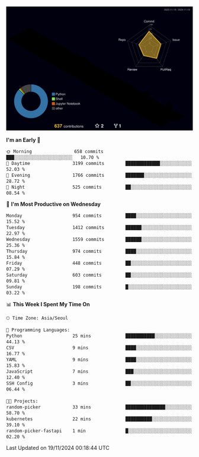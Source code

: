 <!-- ![Header](./github-header-image.png) -->

<!-- <div align="center">
  <img src="https://ziadoua.github.io/m3-Markdown-Badges/badges/FastAPI/fastapi1.svg" />&nbsp
  <img src="https://ziadoua.github.io/m3-Markdown-Badges/badges/Git/git1.svg" />&nbsp
  <img src="https://ziadoua.github.io/m3-Markdown-Badges/badges/Linux/linux2.svg" />&nbsp
  <img src="https://ziadoua.github.io/m3-Markdown-Badges/badges/PostgreSQL/postgresql3.svg" />&nbsp
  <img src="https://ziadoua.github.io/m3-Markdown-Badges/badges/Python/python3.svg" />&nbsp
</div> -->

![](./profile-3d-contrib/profile-night-rainbow.svg)

<!--START_SECTION:waka-->
**I'm an Early 🐤** 

```text
🌞 Morning                658 commits         ███░░░░░░░░░░░░░░░░░░░░░░   10.70 % 
🌆 Daytime                3199 commits        █████████████░░░░░░░░░░░░   52.03 % 
🌃 Evening                1766 commits        ███████░░░░░░░░░░░░░░░░░░   28.72 % 
🌙 Night                  525 commits         ██░░░░░░░░░░░░░░░░░░░░░░░   08.54 % 
```
📅 **I'm Most Productive on Wednesday** 

```text
Monday                   954 commits         ████░░░░░░░░░░░░░░░░░░░░░   15.52 % 
Tuesday                  1412 commits        ██████░░░░░░░░░░░░░░░░░░░   22.97 % 
Wednesday                1559 commits        ██████░░░░░░░░░░░░░░░░░░░   25.36 % 
Thursday                 974 commits         ████░░░░░░░░░░░░░░░░░░░░░   15.84 % 
Friday                   448 commits         ██░░░░░░░░░░░░░░░░░░░░░░░   07.29 % 
Saturday                 603 commits         ██░░░░░░░░░░░░░░░░░░░░░░░   09.81 % 
Sunday                   198 commits         █░░░░░░░░░░░░░░░░░░░░░░░░   03.22 % 
```


📊 **This Week I Spent My Time On** 

```text
🕑︎ Time Zone: Asia/Seoul

💬 Programming Languages: 
Python                   25 mins             ███████████░░░░░░░░░░░░░░   44.13 % 
CSV                      9 mins              ████░░░░░░░░░░░░░░░░░░░░░   16.77 % 
YAML                     9 mins              ████░░░░░░░░░░░░░░░░░░░░░   15.83 % 
JavaScript               7 mins              ███░░░░░░░░░░░░░░░░░░░░░░   12.40 % 
SSH Config               3 mins              ██░░░░░░░░░░░░░░░░░░░░░░░   06.44 % 

🐱‍💻 Projects: 
random-picker            33 mins             ███████████████░░░░░░░░░░   58.70 % 
kubernetes               22 mins             ██████████░░░░░░░░░░░░░░░   39.10 % 
random-picker-fastapi    1 min               █░░░░░░░░░░░░░░░░░░░░░░░░   02.20 % 
```


 Last Updated on 19/11/2024 00:18:44 UTC
<!--END_SECTION:waka-->




